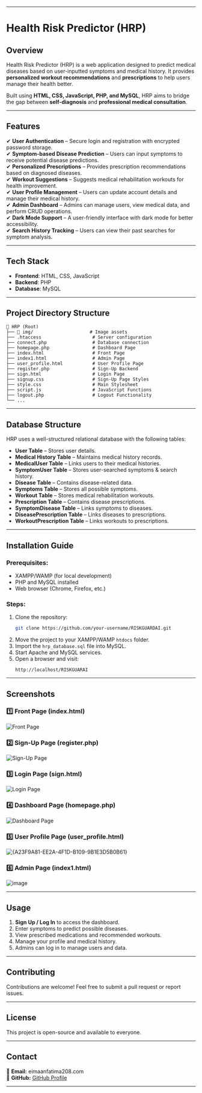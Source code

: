 
---

# **Health Risk Predictor (HRP)**  

## **Overview**  
Health Risk Predictor (HRP) is a web application designed to predict medical diseases based on user-inputted symptoms and medical history. It provides **personalized workout recommendations** and **prescriptions** to help users manage their health better.  

Built using **HTML, CSS, JavaScript, PHP, and MySQL**, HRP aims to bridge the gap between **self-diagnosis** and **professional medical consultation**.  

---

## **Features**  
✔ **User Authentication** – Secure login and registration with encrypted password storage.  
✔ **Symptom-based Disease Prediction** – Users can input symptoms to receive potential disease predictions.  
✔ **Personalized Prescriptions** – Provides prescription recommendations based on diagnosed diseases.  
✔ **Workout Suggestions** – Suggests medical rehabilitation workouts for health improvement.  
✔ **User Profile Management** – Users can update account details and manage their medical history.  
✔ **Admin Dashboard** – Admins can manage users, view medical data, and perform CRUD operations.  
✔ **Dark Mode Support** – A user-friendly interface with dark mode for better accessibility.  
✔ **Search History Tracking** – Users can view their past searches for symptom analysis.  

---

## **Tech Stack**  
- **Frontend**: HTML, CSS, JavaScript  
- **Backend**: PHP  
- **Database**: MySQL  

---

## **Project Directory Structure**  
```
📂 HRP (Root)
├── 📂 img/                     # Image assets
├── .htaccess                   # Server configuration
├── connect.php                 # Database connection
├── homepage.php                # Dashboard Page
├── index.html                  # Front Page
├── index1.html                 # Admin Page
├── user_profile.html           # User Profile Page
├── register.php                # Sign-Up Backend
├── sign.html                   # Login Page
├── signup.css                  # Sign-Up Page Styles
├── style.css                   # Main Stylesheet
├── script.js                   # JavaScript Functions
├── logout.php                  # Logout Functionality
└── ...
```

---

## **Database Structure**  
HRP uses a well-structured relational database with the following tables:  
- **User Table** – Stores user details.  
- **Medical History Table** – Maintains medical history records.  
- **MedicalUser Table** – Links users to their medical histories.  
- **SymptomUser Table** – Stores user-searched symptoms & search history.  
- **Disease Table** – Contains disease-related data.  
- **Symptoms Table** – Stores all possible symptoms.  
- **Workout Table** – Stores medical rehabilitation workouts.  
- **Prescription Table** – Contains disease prescriptions.  
- **SymptomDisease Table** – Links symptoms to diseases.  
- **DiseasePrescription Table** – Links diseases to prescriptions.  
- **WorkoutPrescription Table** – Links workouts to prescriptions.  

---

## **Installation Guide**  
### **Prerequisites:**  
- XAMPP/WAMP (for local development)  
- PHP and MySQL installed  
- Web browser (Chrome, Firefox, etc.)  

### **Steps:**  
1. Clone the repository:  
   ```sh
   git clone https://github.com/your-username/RISKGUARDAI.git
   ```
2. Move the project to your XAMPP/WAMP `htdocs` folder.  
3. Import the `hrp_database.sql` file into MySQL.  
4. Start Apache and MySQL services.  
5. Open a browser and visit:  
   ```
   http://localhost/RISKGUARAI
   ```

---

## **Screenshots**  

### **1️⃣ Front Page (index.html)**
![Front Page](https://github.com/user-attachments/assets/fe74ad8a-991b-4424-bfb2-ebe8ae5eff4b)

### **2️⃣ Sign-Up Page (register.php)**
![Sign-Up Page](https://github.com/user-attachments/assets/f8bf2f39-c6e4-4478-b4a9-7c300ce48fdd)

### **3️⃣ Login Page (sign.html)**
![Login Page](https://github.com/user-attachments/assets/fd5d6d38-d536-410e-9ec2-759c746419fa)

### **4️⃣ Dashboard Page (homepage.php)**
![Dashboard Page](https://github.com/user-attachments/assets/57522b76-62dd-4dc4-91f2-d5327de4e06b)

### **5️⃣ User Profile Page (user_profile.html)**
![{A23F9A81-EE2A-4F1D-B109-9B1E3D5B0B61}](https://github.com/user-attachments/assets/01e1d1b2-6ad8-4895-a43b-76970b791221)


### **6️⃣ Admin Page (index1.html)**
![image](https://github.com/user-attachments/assets/9ccd176a-4b4c-4988-b11c-3ceef9659b82)



---

## **Usage**  
1. **Sign Up / Log In** to access the dashboard.  
2. Enter symptoms to predict possible diseases.  
3. View prescribed medications and recommended workouts.  
4. Manage your profile and medical history.  
5. Admins can log in to manage users and data.  

---

## **Contributing**  
Contributions are welcome! Feel free to submit a pull request or report issues.  

---

## **License**  
This project is open-source and available to everyone.

---

## **Contact**  
📧 **Email:** eimaanfatima208.com  
🔗 **GitHub:** [GitHub Profile](https://github.com/eimaanfatima208)  

---

